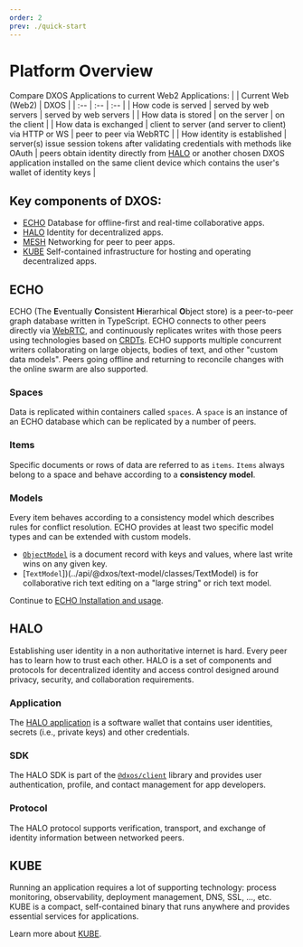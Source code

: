 ```yaml
---
order: 2
prev: ./quick-start
---
```


# Platform Overview

Compare DXOS Applications to current Web2 Applications:
| | Current Web (Web2) | DXOS |
| :-- | :-- | :-- |
| How code is served | served by web servers | served by web servers |
| How data is stored | on the server | on the client |
| How data is exchanged | client to server (and server to client) via HTTP or WS | peer to peer via WebRTC |
| How identity is established | server(s) issue session tokens after validating credentials with methods like OAuth | peers obtain identity directly from [HALO]() or another chosen DXOS application installed on the same client device which contains the user's wallet of identity keys |

## Key components of DXOS:

*   [ECHO](#echo) Database for offline-first and real-time collaborative apps.
*   [HALO](#halo) Identity for decentralized apps.
*   [MESH](#mesh) Networking for peer to peer apps.
*   [KUBE](#kube) Self-contained infrastructure for hosting and operating decentralized apps.

## ECHO

ECHO (The **E**ventually **C**onsistent **H**ierarhical **O**bject store) is a peer-to-peer graph database written in TypeScript. ECHO connects to other peers directly via [WebRTC](https://en.wikipedia.org/wiki/WebRTC), and continuously replicates writes with those peers using technologies based on [CRDTs](https://en.wikipedia.org/wiki/Conflict-free_replicated_data_type). ECHO supports multiple concurrent writers collaborating on large objects, bodies of text, and other "custom data models". Peers going offline and returning to reconcile changes with the online swarm are also supported.

### Spaces

Data is replicated within containers called `spaces`. A `space` is an instance of an ECHO database which can be replicated by a number of peers.

### Items

Specific documents or rows of data are referred to as `items`. `Items` always belong to a space and behave according to a **consistency model**.

### Models

Every item behaves according to a consistency model which describes rules for conflict resolution. ECHO provides at least two specific model types and can be extended with custom models.

*   [`ObjectModel`](../api/@dxos/client/classes/ObjectModel) is a document record with keys and values, where last write wins on any given key.
*   [`TextModel`])(../api/@dxos/text-model/classes/TextModel) is for collaborative rich text editing on a "large string" or rich text model.

Continue to [ECHO Installation and usage](echo/installation).

## HALO

Establishing user identity in a non authoritative internet is hard. Every peer has to learn how to trust each other. HALO is a set of components and protocols for decentralized identity and access control designed around privacy, security, and collaboration requirements.

### Application

The [HALO application](https://halo.dxos.org) is a software wallet that contains user identities, secrets (i.e., private keys) and other credentials.

### SDK

The HALO SDK is part of the [`@dxos/client`](https://www.npmjs.com/package/@dxos/client) library and provides user authentication, profile, and contact management for app developers.

### Protocol

The HALO protocol supports verification, transport, and exchange of identity information between networked peers.

## KUBE

Running an application requires a lot of supporting technology: process monitoring, observability, deployment management, DNS, SSL, ..., etc. KUBE is a compact, self-contained binary that runs anywhere and provides essential services for applications.

Learn more about [KUBE](kube).
